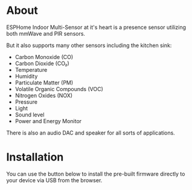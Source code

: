 # About

ESPHome Indoor Multi-Sensor at it's heart is a presence sensor utilizing both mmWave and PIR sensors. 

But it also supports many other sensors including the kitchen sink:

* Carbon Monoxide (CO)
* Carbon Dioxide (CO₂)
* Temperature
* Humidity
* Particulate Matter (PM) 
* Volatile Organic Compounds (VOC)
* Nitrogen Oxides (NOX)
* Pressure
* Light
* Sound level
* Power and Energy Monitor

There is also an audio DAC and speaker for all sorts of applications.

# Installation

You can use the button below to install the pre-built firmware directly to your device via USB from the browser.

<esp-web-install-button manifest="firmware/project-template.manifest.json"></esp-web-install-button>

<script type="module" src="https://unpkg.com/esp-web-tools@10/dist/web/install-button.js?module"></script>

